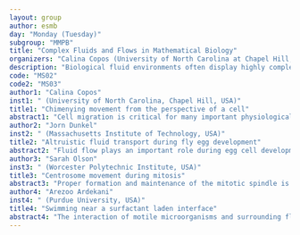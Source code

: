 ```yaml
---
layout: group
author: esmb
day: "Monday (Tuesday)"
subgroup: "MMPB"
title: "Complex Fluids and Flows in Mathematical Biology"
organizers: "Calina Copos (University of North Carolina at Chapel Hill, USA), Tony Gao (Michigan State University, USA), On Shun Pak (Santa Clara University, USA), Yuan-nan Young (New Jersey Institute of Technology, USA)"
description: "Biological fluid environments often display highly complex characteristics due to the presence of microstructure formed by suspensions of passive and/or active components such as proteins, microtubules, or self-propelled particles that interact with a flow. The complexity of these biological fluids and flows poses challenges to the mathematical description of the physics governing the biological processes. Continuing developments of mathematical and numerical tools have enabled the studies of biological processes involving complex fluid environments. This mini-symposium will focus on recent advances in this vibrant field of research. Topics include the impacts of complex rheology and heterogeneity of the fluid environments on various biological processes (e.g., cell motility, mucus transport) as well as novel emergent dynamics of active fluids. Fundamental insights gained from these complex biological flows will improve human understanding of important biological processes, diseases, and thereby the development of new therapies to improve health outcomes."
code: "MS02"
code2: "MS03"
author1: "Calina Copos"
inst1: " (University of North Carolina, Chapel Hill, USA)"
title1: "Chimenying movement from the perspective of a cell"
abstract1: "Cell migration is critical for many important physiological processes, such as embryogenesis, tissue repair, and cancer metastasis. In experiments, some cells have been shown to migrate using round membrane protrusions called blebs while confined between two surfaces, such as a gel and a glass coverslip. These cells do not need to adhere to the channel walls in order to migrate under confinement, yet it is unclear how traction forces are coordinated in space and time to generate motion. A dynamic 2D computational model of a blebbing cell in a narrow channel is presented. The model includes the mechanics of the cortical actin and cell membrane, intracellular fluid flow, and evolution equations for the cortical actin for bleb formation and retraction. Several channel models are considered, including two rigid walls and the combination of a rigid and elastic wall. Model outputs include cell velocity, intracellular pressure, and traction forces on the channel walls. The contribution of confinement pressure to total intracellular pressure is quantified, and model simulations show adhesion to the substrate is necessary for migration when the channel is modeled by two rigid walls."
author2: "Jorn Dunkel"
inst2: " (Massachusetts Institute of Technology, USA)"
title2: "Altruistic fluid transport during fly egg development"
abstract2: "Fluid flow plays an important role during egg cell development. From insects to mice, oocytes mature by acquiring cytoplasm from sister germ cells, yet the biological and physical mechanisms underlying this transport process remain poorly understood. To study the dynamics of “nurse cell dumping” in fruit flies, we combined direct imaging with flow-network modeling and found that the intercellular pattern and time scale of transport are in accordance with a fundamental hydraulic pressure law. Changes in actomyosin contractility are observed only in the second phase of nurse cell dumping as surface waves that drive transport to completion. These results show that tandem physical and biological mechanisms are required for complete and directional cytoplasmic transport into the egg cell. (Imran Alsous et al., PNAS 118: e2019749118, 2021)"
author3: "Sarah Olson"
inst3: " (Worcester Polytechnic Institute, USA)"
title3: "Centrosome movement during mitosis"
abstract3: "Proper formation and maintenance of the mitotic spindle is required for faithful cell division. While much work has been done to understand the roles of the key molecular components of the mitotic spindle, identifying the consequences of force perturbations in the spindle remains a challenge. We develop a computational framework to account for centrosome movement within the cytoplasm and utilize live cell imaging to inform and validate the model. Specifically, we investigate the role of cortical dynein on spindle pole length fluctuations."
author4: "Arezoo Ardekani"
inst4: " (Purdue University, USA)"
title4: "Swimming near a surfactant laden interface"
abstract4: "The interaction of motile microorganisms and surrounding fluids is of importance in a variety of biological and environmental phenomena including the development of biofilms, colonization of microbes in human and animal bodies, formation of marine algal blooms and bacterial bioremediation. Many microorganisms, especially bacteria, actively search for nutrients via a process called chemotaxis. The physical constraints posed by hydrodynamics in the locomotion of microorganisms can combine with their chemotactic ability to significantly affect functions like colonization of nutrient sources. Motivated by bacterial bio-remediation of hydrocarbons released during oil spills, I will discuss the role of hydrodynamics toward dictating distribution of microbes around interfaces and drops in the presence and absence of surfactant. We find that the presence of the surfactant significantly alters the dynamics of the swimmers specially by affecting their reorientation."
---
```

